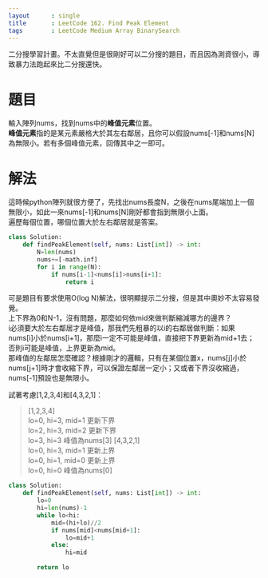 ```yaml
--- 
layout      : single
title       : LeetCode 162. Find Peak Element
tags        : LeetCode Medium Array BinarySearch
---
```

二分搜學習計畫。不太直覺但是很剛好可以二分搜的題目，而且因為測資很小，導致暴力法跑起來比二分搜還快。

# 題目
輸入陣列nums，找到nums中的**峰值元素**位置。  
**峰值元素**指的是某元素嚴格大於其左右鄰居，且你可以假設nums[-1]和nums[N]為無限小。若有多個峰值元素，回傳其中之一即可。

# 解法
這時候python陣列就很方便了，先找出nums長度N，之後在nums尾端加上一個無限小，如此一來nums[-1]和nums[N]剛好都會指到無限小上面。  
遍歷每個位置，哪個位置大於左右鄰居就是答案。

```python
class Solution:
    def findPeakElement(self, nums: List[int]) -> int:
        N=len(nums)
        nums+=[-math.inf]
        for i in range(N):
            if nums[i-1]<nums[i]>nums[i+1]:
                return i
```

可是題目有要求使用O(log N)解法，很明顯提示二分搜，但是其中奧妙不太容易發覺。  
上下界為0和N-1，沒有問題，那麼如何依mid來做判斷縮減哪方的邊界？  
i必須要大於左右鄰居才是峰值，那我們先粗暴的以i的右鄰居做判斷：如果nums[i]小於nums[i+1]，那麼i一定不可能是峰值，直接把下界更新為mid+1去；否則i可能是峰值，上界更新為mid。  
那峰值的左鄰居怎麼確認？根據剛才的邏輯，只有在某個位置x，nums[j]小於nums[j+1]時才會收縮下界，可以保證左鄰居一定小；又或者下界沒收縮過，nums[-1]預設也是無限小。  

試著考慮[1,2,3,4]和[4,3,2,1]：  
> [1,2,3,4]  
> lo=0, hi=3, mid=1 更新下界  
> lo=2, hi=3, mid=2 更新下界  
> lo=3, hi=3 峰值為nums[3]
> [4,3,2,1]  
> lo=0, hi=3, mid=1 更新上界  
> lo=0, hi=1, mid=0 更新上界  
> lo=0, hi=0 峰值為nums[0]  

```python
class Solution:
    def findPeakElement(self, nums: List[int]) -> int:
        lo=0
        hi=len(nums)-1
        while lo<hi:
            mid=(hi+lo)//2
            if nums[mid]<nums[mid+1]:
                lo=mid+1
            else:
                hi=mid
        
        return lo
```